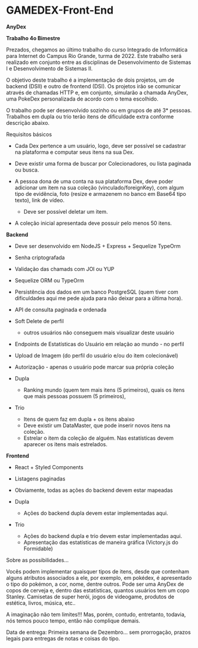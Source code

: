 # GAMEDEX-Front-End

**AnyDex**

**Trabalho 4o Bimestre**

Prezados, chegamos ao último trabalho do curso Integrado de Informática para Internet do Campus Rio Grande, turma de 2022. Este trabalho será realizado em conjunto entre as disciplinas de Desenvolvimento de Sistemas I e Desenvolvimento de Sistemas II.

O objetivo deste trabalho é a implementação de dois projetos, um de backend (DSII) e outro de frontend (DSI). Os projetos irão se comunicar através de chamadas HTTP e, em conjunto, simularão a chamada AnyDex, uma PokeDex personalizada de acordo com o tema escolhido.

O trabalho pode ser desenvolvido sozinho ou em grupos de até 3\* pessoas. Trabalhos em dupla ou trio terão itens de dificuldade extra conforme descrição abaixo.

Requisitos básicos

- Cada Dex pertence a um usuário, logo, deve ser possível se cadastrar na plataforma e computar seus itens na sua Dex.

- Deve existir uma forma de buscar por Colecionadores, ou lista paginada ou busca.

- A pessoa dona de uma conta na sua plataforma Dex, deve poder adicionar um item na sua coleção (vinculado/foreignKey), com algum tipo de evidência, foto (resize e armazenem no banco em Base64 tipo texto), link de vídeo.
  - Deve ser possível deletar um item.

- A coleção inicial apresentada deve possuir pelo menos 50 itens.

**Backend**

- Deve ser desenvolvido em NodeJS + Express + Sequelize TypeOrm

- Senha criptografada
- Validação das chamads com JOI ou YUP
- Sequelize ORM ou TypeOrm
- Persistência dos dados em um banco PostgreSQL (quem tiver com dificuldades aqui me pede ajuda para não deixar para a última hora).

- API de consulta paginada e ordenada
- Soft Delete de perfil
  - outros usuários não conseguem mais visualizar deste usuário
- Endpoints de Estatísticas do Usuário em relação ao mundo - no perfil
- Upload de Imagem (do perfil do usuário e/ou do item colecionável)
- Autorização - apenas o usuário pode marcar sua própria coleção

- Dupla
  - Ranking mundo (quem tem mais itens (5 primeiros), quais os itens que mais pessoas possuem (5 primeiros),
- Trio
  - Itens de quem faz em dupla + os itens abaixo
  - Deve existir um DataMaster, que pode inserir novos itens na coleção.
  - Estrelar o item da coleção de alguém. Nas estatísticas devem aparecer os itens mais estrelados.

**Frontend**

- React + Styled Components
- Listagens paginadas
- Obviamente, todas as ações do backend devem estar mapeadas

- Dupla
  - Ações do backend dupla devem estar implementadas aqui.
- Trio
  - Ações do backend dupla e trio devem estar implementadas aqui.
  - Apresentação das estatísticas de maneira gráfica (Victory.js do Formidable)

Sobre as possibilidades…

Vocês podem implementar quaisquer tipos de itens, desde que contenham alguns atributos associados a ele, por exemplo, em pokédex, é apresentado o tipo do pokémon, a cor, nome, dentre outros. Pode ser uma AnyDex de copos de cerveja e, dentro das estatísticas, quantos usuários tem um copo Stanley. Camisetas de super herói, jogos de videogame, produtos de estética, livros, música, etc..

A imaginação não tem limites!!! Mas, porém, contudo, entretanto, todavia, nós temos pouco tempo, então não complique demais.

Data de entrega: Primeira semana de Dezembro… sem prorrogação, prazos legais para entregas de notas e coisas do tipo.
